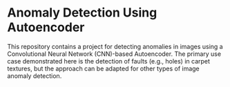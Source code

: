 # Anomaly Detection Using Autoencoder

This repository contains a project for detecting anomalies in images using a Convolutional Neural Network (CNN)-based Autoencoder. The primary use case demonstrated here is the detection of faults (e.g., holes) in carpet textures, but the approach can be adapted for other types of image anomaly detection.
